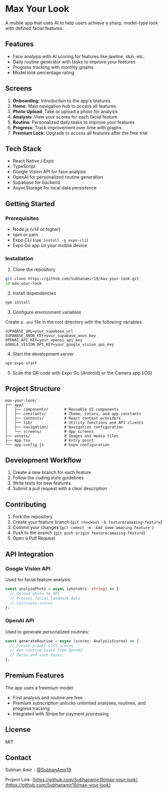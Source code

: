 # Max Your Look

A mobile app that uses AI to help users achieve a sharp, model-type look with defined facial features.

## Features

* Face analysis with AI scoring for features like jawline, skin, etc.
* Daily routine generator with tasks to improve your features
* Progress tracking with monthly graphs
* Model look percentage rating

## Screens

1. **Onboarding**: Introduction to the app's features
2. **Home**: Main navigation hub to access all features
3. **Photo Upload**: Take or upload a photo for analysis
4. **Analysis**: View your scores for each facial feature
5. **Routine**: Personalized daily tasks to improve your features
6. **Progress**: Track improvement over time with graphs
7. **Premium Lock**: Upgrade to access all features after the free trial

## Tech Stack

* React Native / Expo
* TypeScript
* Google Vision API for face analysis
* OpenAI for personalized routine generation
* Supabase for backend
* AsyncStorage for local data persistence

## Getting Started

### Prerequisites

* Node.js (v14 or higher)
* npm or yarn
* Expo CLI (`npm install -g expo-cli`)
* Expo Go app on your mobile device

### Installation

1. Clone the repository

```bash
git clone https://github.com/Subhanamir19/max-your-look.git
cd max-your-look
```

2. Install dependencies

```bash
npm install
```

3. Configure environment variables

Create a `.env` file in the root directory with the following variables:

```
SUPABASE_URL=your_supabase_url
SUPABASE_ANON_KEY=your_supabase_anon_key
OPENAI_API_KEY=your_openai_api_key
GOOGLE_VISION_API_KEY=your_google_vision_api_key
```

4. Start the development server

```bash
npx expo start
```

5. Scan the QR code with Expo Go (Android) or the Camera app (iOS)

## Project Structure

```
max-your-look/
├── app/
│   ├── components/       # Reusable UI components
│   ├── constants/        # Theme, colors, and app constants
│   ├── contexts/         # React context providers
│   ├── lib/              # Utility functions and API clients
│   ├── navigation/       # Navigation configuration
│   └── screens/          # App screens
├── assets/               # Images and media files
├── App.tsx               # Entry point
└── app.config.js         # Expo configuration
```

## Development Workflow

1. Create a new branch for each feature
2. Follow the coding style guidelines
3. Write tests for new features
4. Submit a pull request with a clear description

## Contributing

1. Fork the repository
2. Create your feature branch (`git checkout -b feature/amazing-feature`)
3. Commit your changes (`git commit -m 'Add some amazing feature'`)
4. Push to the branch (`git push origin feature/amazing-feature`)
5. Open a Pull Request

## API Integration

### Google Vision API

Used for facial feature analysis:

```typescript
const analyzePhoto = async (photoUri: string) => {
  // Upload photo to API
  // Process facial landmark data
  // Calculate scores
};
```

### OpenAI API

Used to generate personalized routines:

```typescript
const generateRoutine = async (scores: AnalysisScores) => {
  // Create prompt with scores
  // Get routine tasks from OpenAI
  // Parse and save tasks
};
```

## Premium Features

The app uses a freemium model:
- First analysis and routine are free
- Premium subscription unlocks unlimited analyses, routines, and progress tracking
- Integrated with Stripe for payment processing

## License

MIT

## Contact

Subhan Amir - [@SubhanAmir19](https://github.com/Subhanamir19)

Project Link: [https://github.com/Subhanamir19/max-your-look](https://github.com/Subhanamir19/max-your-look) 